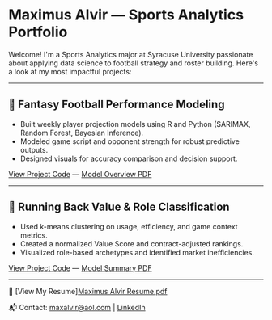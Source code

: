# Maximus Alvir — Sports Analytics Portfolio

Welcome! I'm a Sports Analytics major at Syracuse University passionate about applying data science to football strategy and roster building. Here's a look at my most impactful projects:

---

## 🏈 Fantasy Football Performance Modeling
- Built weekly player projection models using R and Python (SARIMAX, Random Forest, Bayesian Inference).
- Modeled game script and opponent strength for robust predictive outputs.
- Designed visuals for accuracy comparison and decision support.

[View Project Code](#link) — [Model Overview PDF](#link)

---

## 💸 Running Back Value & Role Classification
- Used k-means clustering on usage, efficiency, and game context metrics.
- Created a normalized Value Score and contract-adjusted rankings.
- Visualized role-based archetypes and identified market inefficiencies.

[View Project Code](#link) — [Model Summary PDF](#link)

---

📄 [View My Resume][Maximus Alvir Resume.pdf](https://github.com/user-attachments/files/20617502/Maximus.Alvir.Resume.pdf)

📬 Contact: maxalvir@aol.com | [LinkedIn](https://www.linkedin.com/in/maximusalvir)

